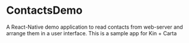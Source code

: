 # ContactsDemo
A React-Native demo application to read contacts from web-server and arrange them in a user interface. This is a sample app for Kin + Carta

